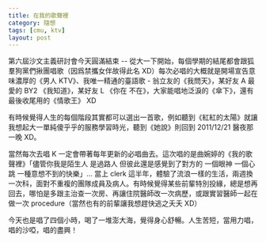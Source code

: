 ```yaml
---
title: 在我的歌聲裡
category: 隨想
tags: [cmu, ktv]
layout: post
---
```

第六屆沙文主義研討會今天圓滿結束 -- 從大一下開始，每個學期的結尾都會跟狐羣狗黨們揪團唱歌（因爲禁攜女伴故得此名 XD）每次必唱的大概就是開場宣告意味濃厚的《男人 KTV》、我唯一精通的臺語歌 - 翁立友的《我問天》，某好友 A 最愛的 BY2 《我知道》，某好友 L 《你在 不在》，大家能唱地泛淚的《傘下》，還有最後收尾用的《情歌王》 XD

有時候覺得人生的每個階段其實都可以選出一首歌，例如聽到《紅紅的太陽》就讓我想起大一單純傻乎乎的服務學習時光，聽到《她說》則回到 2011/12/21 醫夜那一晚 XD。

當然每次去唱 K 一定會帶著每年更新的必唱曲去。這次唱的是曲婉婷的《我的歌聲裡》「儘管你我是陌生人 是過路人 但彼此還是感覺到了對方的 一個眼神 一個心跳 一種意想不到的快樂」... 當上 clerk 這半年，體驗了流浪一樣的生活，兩週換一次科，面對不重複的團隊成員及病人。有時候覺得某些前輩特別投緣，總是想再回去，哪怕是多跟主治查一次房、再讓住院醫師改一次病歷，或跟實習醫師一起在做一次 procedure（當然也有的前輩讓我想趕快逃之夭夭 XD）

今天也是唱了四個小時，喝了一堆澎大海，覺得身心舒暢。人生苦短，當用力唱，唱的沙啞，唱的盡興！
